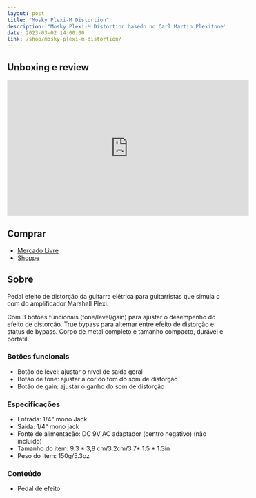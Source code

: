 ```yaml
---
layout: post
title: "Mosky Plexi-M Distortion"
description: "Mosky Plexi-M Distortion basedo no Carl Martin Plexitone"
date: 2023-03-02 14:00:00
link: /shop/mosky-plexi-m-distortion/
---
```


## Unboxing e review

<div class="video-container">
    <iframe width="560" height="315" src="https://www.youtube.com/embed/z17QRULFIdg" title="YouTube video player" frameborder="0" allow="accelerometer; autoplay; clipboard-write; encrypted-media; gyroscope; picture-in-picture; web-share" allowfullscreen></iframe>
</div>

## Comprar

- [Mercado Livre](https://produto.mercadolivre.com.br/MLB-2981558554-pedal-de-efeito-guitarra-plexi-m-distortion-_JM)
- [Shoppe](https://shope.ee/30GmLDdfpB)

## Sobre

Pedal efeito de distorção da guitarra elétrica para guitarristas que simula o com do amplificador Marshall Plexi.

Com 3 botões funcionais (tone/level/gain) para ajustar o desempenho do efeito de
distorção. True bypass para alternar entre efeito de distorção e status de bypass.
Corpo de metal completo e tamanho compacto, durável e portátil.

### Botões funcionais

- Botão de level: ajustar o nível de saída geral
- Botão de tone: ajustar a cor do tom do som de distorção
- Botão de gain: ajustar o ganho do som de distorção

### Especificações

- Entrada: 1/4“ mono Jack
- Saída: 1/4“ mono jack
- Fonte de alimentação: DC 9V AC adaptador (centro negativo) (não incluído)
- Tamanho do item: 9.3 * 3,8 cm/3.2cm/3.7* 1.5 * 1.3in
- Peso do Item: 150g/5.3oz

### Conteúdo

- Pedal de efeito
